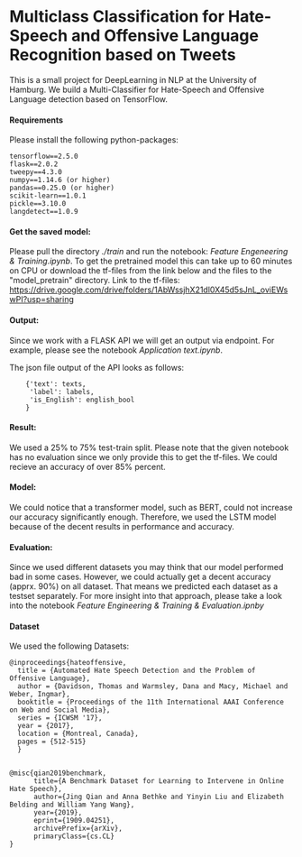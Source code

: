 # Multiclass Classification for Hate-Speech and Offensive Language Recognition based on Tweets

This is a small project for DeepLearning in NLP at the University of Hamburg.
We build a Multi-Classifier for Hate-Speech and Offensive Language detection based on TensorFlow.

#### Requirements
Please install the following python-packages:
```
tensorflow==2.5.0
flask==2.0.2
tweepy==4.3.0
numpy==1.14.6 (or higher)
pandas==0.25.0 (or higher)
scikit-learn==1.0.1
pickle==3.10.0
langdetect==1.0.9
```

#### Get the saved model:
Please pull the directory <i>./train</i> and run the notebook: <i>Feature Engeneering & Training.ipynb</i>. 
To get the pretrained model  this can take up to 60 minutes on CPU or download the tf-files from the link below and the files to the "model_pretrain" directory.
Link to the tf-files: https://drive.google.com/drive/folders/1AbWssjhX21dl0X45d5sJnL_oviEWswPI?usp=sharing


#### Output:
Since we work with a FLASK API we will get an output via endpoint. For example, please see the notebook <i>Application text.ipynb</i>.

The json file output of the API looks as follows:
```
    {'text': texts,
     'label': labels,
     'is_English': english_bool
    }
```

#### Result:
We used a 25% to 75% test-train split. Please note that the given notebook has no evaluation since we only provide this to get the tf-files.
We could recieve an accuracy of over 85% percent.


#### Model:
We could notice that a transformer model, such as BERT, could not increase our accuracy significantly enough. Therefore, we used the 
LSTM model because of the decent results in performance and accuracy.

#### Evaluation:
Since we used different datasets you may think that our model performed bad in some cases. However, we could actually get a decent accuracy (apprx. 90%) on 
all dataset. That means we predicted each dataset as a testset separately. For more insight into that approach, please take a look into the notebook <i> Feature Engineering & Training & Evaluation.ipnby</i>

#### Dataset
We used the following Datasets:
```
@inproceedings{hateoffensive,
  title = {Automated Hate Speech Detection and the Problem of Offensive Language},
  author = {Davidson, Thomas and Warmsley, Dana and Macy, Michael and Weber, Ingmar}, 
  booktitle = {Proceedings of the 11th International AAAI Conference on Web and Social Media},
  series = {ICWSM '17},
  year = {2017},
  location = {Montreal, Canada},
  pages = {512-515}
  }
  
```

```
@misc{qian2019benchmark,
      title={A Benchmark Dataset for Learning to Intervene in Online Hate Speech}, 
      author={Jing Qian and Anna Bethke and Yinyin Liu and Elizabeth Belding and William Yang Wang},
      year={2019},
      eprint={1909.04251},
      archivePrefix={arXiv},
      primaryClass={cs.CL}
}
```
